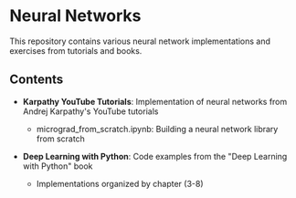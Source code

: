 # Neural Networks

This repository contains various neural network implementations and exercises from tutorials and books.

## Contents

- **Karpathy YouTube Tutorials**: Implementation of neural networks from Andrej Karpathy's YouTube tutorials
  - micrograd_from_scratch.ipynb: Building a neural network library from scratch

- **Deep Learning with Python**: Code examples from the "Deep Learning with Python" book
  - Implementations organized by chapter (3-8)
